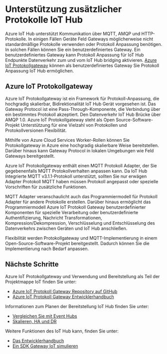 <properties
   pageTitle="Azure IoT Protokollgateway | Microsoft Azure"
   description="Beschreibt das Azure IoT Protokollgateway zum Erweitern der Funktionen und Protokoll Azure IoT Hub."
   services="iot-hub"
   documentationCenter=""
   authors="kdotchkoff"
   manager="timlt"
   editor=""/>

<tags
   ms.service="iot-hub"
   ms.devlang="na"
   ms.topic="article"
   ms.tgt_pltfrm="na"
   ms.workload="na"
   ms.date="08/23/2016"
   ms.author="kdotchko"/>

# <a name="supporting-additional-protocols-for-iot-hub"></a>Unterstützung zusätzlicher Protokolle IoT Hub

Azure IoT Hub unterstützt Kommunikation über MQTT, AMQP und HTTP-Protokolle. In einigen Fällen Geräte Feld Gateways möglicherweise nicht standardmäßige Protokolle verwenden oder Protokoll Anpassung benötigen. In solchen Fällen können Sie ein benutzerdefiniertes Gateway. Ein benutzerdefiniertes Gateway kann Protokoll Anpassung für IoT Hub Endpunkte Datenverkehr zum und vom IoT Hub bridging aktivieren. [Azure IoT Protokollgateway](https://github.com/Azure/azure-iot-protocol-gateway/blob/master/README.md) können als benutzerdefiniertes Gateway Sie Protokoll Anpassung IoT Hub ermöglichen.

## <a name="azure-iot-protocol-gateway"></a>Azure IoT Protokollgateway

Azure IoT Protokollgateway ist ein Framework für Protokoll-Anpassung, die hochgradig skalierbar, Bidirektionalität IoT Hub Gerät vorgesehen ist. Das Gateway Protocol ist eine Pass-Through-Komponente, die Verbindung über ein bestimmtes Protokoll akzeptiert. Den Datenverkehr IoT Hub Brücke über AMQP 1.0. Azure IoT Protokollgateway steht als Open Source-Software-Projekt Unterstützung für eine Vielzahl von Protokollen und Protokollversionen Flexibilität.

Mithilfe von Azure Cloud Services Worker-Rollen können Sie Protokollgateway in Azure eine hochgradig skalierbare Weise bereitstellen. Darüber hinaus kann Gateway Protocol in lokalen Umgebungen wie Feld Gateways bereitgestellt.

Azure IoT Protokollgateway enthält einen MQTT Protokoll Adapter, der Sie gegebenenfalls MQTT Protokollverhalten anpassen kann. Da IoT Hub Integrierte MQTT v3.1.1-Protokoll unterstützt, sollten Sie nur erwägen Adapter Protokoll MQTT haben müssen Protokoll angepasst oder spezielle Vorschriften für zusätzliche Funktionen.

MQTT Adapter veranschaulicht auch das Programmiermodell für Protokoll Adapter für andere Protokolle erstellen. Darüber hinaus ermöglicht das Programmiermodell Azure IoT Protokoll Gateway benutzerdefinierter Komponenten für spezielle Verarbeitung oder benutzerdefinierte Authentifizierung, Nachricht Transformationen, Kompression/Dekompression, Verschlüsselung und Entschlüsselung des Datenverkehrs zwischen Geräten und IoT Hub anschließen.

Flexibilität werden Protokollgateway und MQTT-Implementierung in einem Open-Source-Software-Projekt bereitgestellt. Dadurch können Sie die Implementierung nach Bedarf anpassen.

## <a name="next-steps"></a>Nächste Schritte

Azure IoT Protokollgateway und Verwendung und Bereitstellung als Teil der Projektmappe IoT finden Sie unter:

* [Azure IoT Protokoll Gateway Repository auf GitHub](https://github.com/Azure/azure-iot-protocol-gateway/blob/master/README.md)
* [Azure IoT Protokoll Gateway Entwicklerhandbuch](https://github.com/Azure/azure-iot-protocol-gateway/blob/master/docs/DeveloperGuide.md)

Informationen zum Planen der Bereitstellung IoT Hub finden Sie unter:

- [Vergleichen Sie mit Event Hubs][lnk-compare]
- [Skalieren, HA und DR][lnk-scaling]

Weitere Funktionen des IoT Hub kann, finden Sie unter:

- [Das Entwicklerhandbuch][lnk-devguide]
- [Ein SDK Gateway IoT simulieren][lnk-gateway]

[lnk-compare]: iot-hub-compare-event-hubs.md
[lnk-scaling]: iot-hub-scaling.md
[lnk-devguide]: iot-hub-devguide.md
[lnk-gateway]: iot-hub-linux-gateway-sdk-simulated-device.md
